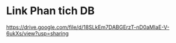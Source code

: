 # Link Phan tich DB
https://drive.google.com/file/d/18SLkEm7DABGErzT-nD0aMIaE-V-6ukXs/view?usp=sharing
